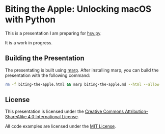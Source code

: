 # Biting the Apple: Unlocking macOS with Python

This is a presentation I am preparing for [hsv.py](https://www.meetup.com/hsv-py/).

It is a work in progress.

## Building the Presentation

The presentating is built using [marp](https://marp.app/).
After installing marp, you can build the presentation with the following command:

```bash
rm -f biting-the-apple.html && marp biting-the-apple.md --html --allow-local-files
```

## License

This presentation is licensed under the [Creative Commons Attribution-ShareAlike 4.0 International License](https://creativecommons.org/licenses/by-sa/4.0/).

All code examples are licensed under the [MIT License](https://opensource.org/licenses/MIT).
